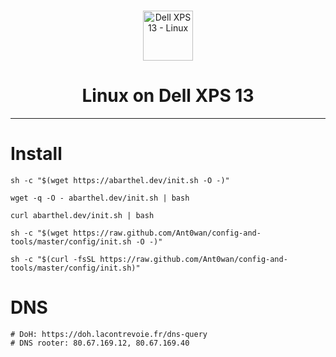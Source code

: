 <br />
<p align="center">
    <img src=".logo.png" alt="Dell XPS 13 - Linux" width="80" height="80">

  <h1 align="center">Linux on Dell XPS 13</h1>

</p>


---

# Install

```shell
sh -c "$(wget https://abarthel.dev/init.sh -O -)"
```

```shell
wget -q -O - abarthel.dev/init.sh | bash
```

```shell
curl abarthel.dev/init.sh | bash
```

```shell
sh -c "$(wget https://raw.github.com/Ant0wan/config-and-tools/master/config/init.sh -O -)"
```

```shell
sh -c "$(curl -fsSL https://raw.github.com/Ant0wan/config-and-tools/master/config/init.sh)"
```

# DNS

```shell
# DoH: https://doh.lacontrevoie.fr/dns-query
# DNS rooter: 80.67.169.12, 80.67.169.40
```
